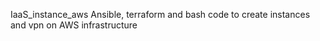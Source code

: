 IaaS_instance_aws
Ansible, terraform and bash code to create instances and vpn on AWS infrastructure
